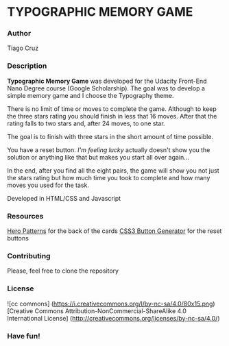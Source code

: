 # TYPOGRAPHIC MEMORY GAME

### Author
Tiago Cruz

### Description
**Typographic Memory Game** was developed for the Udacity Front-End Nano Degree course (Google Scholarship). The goal was to develop a simple memory game and I choose the Typography theme.

There is no limit of time or moves to complete the game. Although to keep the three stars rating you should finish in less that 16 moves. After that the rating falls to two stars and, after 24 moves, to one star.

The goal is to finish with three stars in the short amount of time possible.

You have a reset button. *I'm feeling lucky* actually doesn't show you the solution or anything like that but makes you start all over again…

In the end, after you find all the eight pairs, the game will show you not just the stars rating but how much time you took to complete and how many moves you used for the task.

Developed in HTML/CSS and Javascript

### Resources
[Hero Patterns](http://heropatterns.com) for the back of the cards
[CSS3 Button Generator](http://css3buttongenerator.com/) for the reset buttons

### Contributing
Please, feel free to clone the repository

### License
![cc commons]
(https://i.creativecommons.org/l/by-nc-sa/4.0/80x15.png)
[Creative Commons Attribution-NonCommercial-ShareAlike 4.0 International License]
(http://creativecommons.org/licenses/by-nc-sa/4.0/)

### Have fun!

